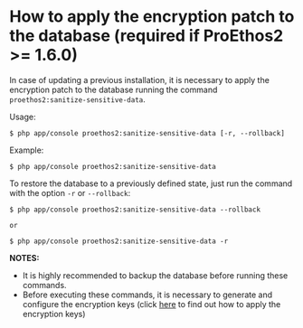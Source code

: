 How to apply the encryption patch to the database (required if ProEthos2 >= 1.6.0)
==================================================================================

In case of updating a previous installation, it is necessary to apply the encryption patch to the database running the command `proethos2:sanitize-sensitive-data`.

Usage:

```
$ php app/console proethos2:sanitize-sensitive-data [-r, --rollback]
```

Example:

```
$ php app/console proethos2:sanitize-sensitive-data
```

To restore the database to a previously defined state, just run the command with the option `-r` or `--rollback`:

```
$ php app/console proethos2:sanitize-sensitive-data --rollback

or

$ php app/console proethos2:sanitize-sensitive-data -r
```

__NOTES:__
- It is highly recommended to backup the database before running these commands.
- Before executing these commands, it is necessary to generate and configure the encryption keys (click [here](how-to-install-proethos2-in-ubuntu.md#encryption-keys-required-if-proethos2--160) to find out how to apply the encryption keys)